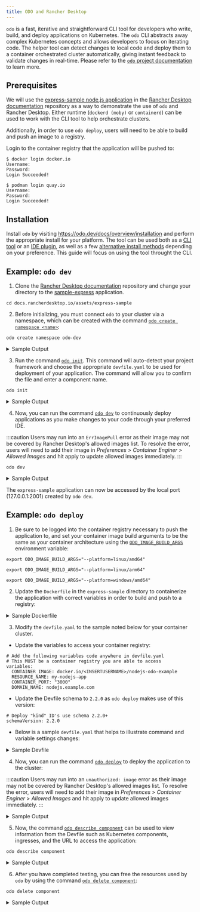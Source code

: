 ```yaml
---
title: ODO and Rancher Desktop
---
```


`odo` is a fast, iterative and straightforward CLI tool for developers who write, build, and deploy applications on Kubernetes. The `odo` CLI abstracts away complex Kubernetes concepts and allows developers to focus on iterating code. The helper tool can detect changes to local code and deploy them to a container orchestrated cluster automatically, giving instant feedback to validate changes in real-time. Please refer to the [`odo` project documentation](https://odo.dev/docs/introduction) to learn more.

## Prerequisites

We will use the [express-sample node.js application](https://github.com/rancher-sandbox/docs.rancherdesktop.io/tree/main/assets/express-sample) in the [Rancher Desktop documentation](https://github.com/rancher-sandbox/docs.rancherdesktop.io) repository as a way to demonstrate the use of `odo` and Rancher Desktop. Either runtime (`dockerd (moby)` or `containerd`) can be used to work with the CLI tool to help orchestrate clusters.

Additionally, in order to use `odo deploy`, users will need to be able to build and push an image to a registry.

Login to the container registry that the application will be pushed to:

<Tabs>
<TabItem value="Docker">

```
$ docker login docker.io
Username:
Password:
Login Succeeded!
```

</TabItem>
<TabItem value="Podman">

```
$ podman login quay.io
Username:
Password:
Login Succeeded!
```

</TabItem>
</Tabs>

## Installation

Install `odo` by visiting https://odo.dev/docs/overview/installation and perform the appropriate install for your platform. The tool can be used both as a [CLI tool](https://odo.dev/docs/overview/installation#cli-installation) or an [IDE plugin](https://odo.dev/docs/overview/installation#ide-installation), as well as a few [alternative install methods](https://odo.dev/docs/overview/installation#alternative-installation-methods) depending on your preference. This guide will focus on using the tool throught the CLI.

## Example: `odo dev`

1. Clone the [Rancher Desktop documentation](https://github.com/rancher-sandbox/docs.rancherdesktop.io) repository and change your directory to the [sample-express](https://github.com/rancher-sandbox/docs.rancherdesktop.io/tree/main/assets/express-sample) application.

```
cd docs.rancherdesktop.io/assets/express-sample
```

2. Before initializing, you must connect `odo` to your cluster via a namespace, which can be created with the command [`odo create namespace <name>`](https://odo.dev/docs/command-reference/create-namespace):

```
odo create namespace odo-dev
```

<details>
<summary>Sample Output</summary>

```
$ odo create namespace odo-dev
 ✓  Creating the namespace "odo-dev" [5ms]
 ✓  Namespace "odo-dev" is ready for use
 ✓  New namespace created and now using namespace: odo-dev
```

</details>

3. Run the command [`odo init`](https://odo.dev/docs/command-reference/init). This command will auto-detect your project framework and choose the appropriate `devfile.yaml` to be used for deployment of your application. The command will allow you to confirm the file and enter a component name.

```
odo init
```

<details>
<summary>Sample Output</summary>

```
$ odo init
  __
 /  \__     Initializing a new component
 \__/  \    Files: Source code detected, a Devfile will be determined based upon source code autodetection
 /  \__/    odo version: v3.13.0
 \__/

Interactive mode enabled, please answer the following questions:
 ✓  Determining a Devfile for the current directory [910ms]
Based on the files in the current directory odo detected
Language: JavaScript
Project type: Node.js
Application ports: 3000
The devfile "nodejs:2.1.1" from the registry "DefaultDevfileRegistry" will be downloaded.
? Is this correct? Yes
 ✓  Downloading devfile "nodejs:2.1.1" from registry "DefaultDevfileRegistry" [933ms]

↪ Container Configuration "runtime":
  OPEN PORTS:
    - 3000
    - 5858
  ENVIRONMENT VARIABLES:
    - DEBUG_PORT = 5858

? Select container for which you want to change configuration? NONE - configuration is correct
? Enter component name: my-nodejs-app

You can automate this command by executing:
   odo init --name my-nodejs-app --devfile nodejs --devfile-registry DefaultDevfileRegistry --devfile-version 2.1.1

Your new component 'my-nodejs-app' is ready in the current directory.
To start editing your component, use 'odo dev' and open this folder in your favorite IDE.
Changes will be directly reflected on the cluster.
```

</details>

4. Now, you can run the command [`odo dev`](https://odo.dev/docs/command-reference/dev) to continuously deploy applications as you make changes to your code through your preferred IDE.

:::caution
Users may run into an `ErrImagePull` error as their image may not be covered by Rancher Desktop's allowed images list. To resolve the error, users will need to add their image in *Preferences* > *Container Enginer* > *Allowed Images* and hit apply to update allowed images immediately.
:::

```
odo dev
```

<details>
<summary>Sample Output</summary>

```
$ odo dev
  __
 /  \__     Developing using the "my-nodejs-app" Devfile
 \__/  \    Namespace: odo-dev
 /  \__/    odo version: v3.13.0
 \__/

↪ Running on the cluster in Dev mode
I0728 13:50:53.115137   92567 starterserver.go:123] API Server started at localhost:20000/api/v1
 •  Waiting for Kubernetes resources  ...
 ⚠  Pod is Pending
 ✓  Pod is Running
 ✓  Syncing files into the container [306ms]
 ✓  Building your application in container (command: install) [3s]
 •  Executing the application (command: run)  ...
 ✓  Waiting for the application to be ready [1s]
 -  Forwarding from 127.0.0.1:20001 -> 3000


↪ Dev mode
 Status:
 Watching for changes in the current directory /Users/docs.rancherdesktop.io/assets/express-sample

 Keyboard Commands:
[Ctrl+c] - Exit and delete resources from the cluster
     [p] - Manually apply local changes to the application on the cluster
```

</details>

The `express-sample` application can now be accessed by the local port (127.0.0.1:2001) created by `odo dev`.

## Example: `odo deploy`

1. Be sure to be logged into the container registry necessary to push the application to, and set your container image build arguments to be the same as your container architecture using the [`ODO_IMAGE_BUILD_ARGS`](https://odo.dev/docs/overview/configure/#environment-variables-controlling-odo-behavior:~:text=ODO_IMAGE_BUILD_ARGS) environment variable:

<Tabs>
<TabItem value="macOS/Linux (AMD64)">

```
export ODO_IMAGE_BUILD_ARGS="--platform=linux/amd64"
```

</TabItem>
<TabItem value="macOS/Linux (ARM)">

```
export ODO_IMAGE_BUILD_ARGS="--platform=linux/arm64"
```

</TabItem>
<TabItem value="Windows (AMD64)">

```
export ODO_IMAGE_BUILD_ARGS="--platform=windows/amd64"
```

</TabItem>
</Tabs>

2. Update the `Dockerfile` in the `express-sample` directory to containerize the application with correct variables in order to build and push to a registry:

<details>
<summary>Sample Dockerfile</summary>

```
# Sample copied from https://github.com/nodeshift-starters/devfile-sample/blob/main/Dockerfile

# Install the app dependencies in a full Node docker image
FROM registry.access.redhat.com/ubi8/nodejs-14:latest

# Copy package.json and package-lock.json
COPY package*.json ./

# Install app dependencies
RUN npm install --production

# Copy the dependencies into a Slim Node docker image
FROM registry.access.redhat.com/ubi8/nodejs-14-minimal:latest

# Install app dependencies
COPY --from=0 /opt/app-root/src/node_modules /opt/app-root/src/node_modules
COPY . /opt/app-root/src

ENV NODE_ENV production
ENV PORT 3000

CMD ["npm", "start"]
```

</details>

3. Modify the `devfile.yaml` to the sample noted below for your container cluster.

* Update the variables to access your container registry:

```
# Add the following variables code anywhere in devfile.yaml
# This MUST be a container registry you are able to access
variables:
  CONTAINER_IMAGE: docker.io/<INSERTUSERNAME>/nodejs-odo-example
  RESOURCE_NAME: my-nodejs-app
  CONTAINER_PORT: "3000"
  DOMAIN_NAME: nodejs.example.com
```

* Update the Devfile schema to `2.2.0` as `odo deploy` makes use of this version:

```
# Deploy "kind" ID's use schema 2.2.0+
schemaVersion: 2.2.0
```

* Below is a sample `devfile.yaml` that helps to illustrate command and variable settings changes:

<details>
<summary>Sample Devfile</summary>

```
commands:
- exec:
    commandLine: npm install
    component: runtime
    group:
      isDefault: true
      kind: build
    workingDir: ${PROJECT_SOURCE}
  id: install
- exec:
    commandLine: npm start
    component: runtime
    group:
      isDefault: true
      kind: run
    workingDir: ${PROJECT_SOURCE}
  id: run
- exec:
    commandLine: npm run debug
    component: runtime
    group:
      isDefault: true
      kind: debug
    workingDir: ${PROJECT_SOURCE}
  id: debug
- exec:
    commandLine: npm test
    component: runtime
    group:
      isDefault: true
      kind: test
    workingDir: ${PROJECT_SOURCE}
  id: test
# This is the main "composite" command that will run all below commands
- id: deploy
  composite:
    commands:
    - build-image
    - k8s-deployment
    - k8s-service
    - k8s-url
    group:
      isDefault: true
      kind: deploy
# Below are the commands and their respective components that they are "linked" to deploy
- id: build-image
  apply:
    component: outerloop-build
- id: k8s-deployment
  apply:
    component: outerloop-deployment
- id: k8s-service
  apply:
    component: outerloop-service
- id: k8s-url
  apply:
    component: outerloop-url
components:
- container:
    args:
    - tail
    - -f
    - /dev/null
    endpoints:
    - name: http-node
      targetPort: 3000
    - exposure: none
      name: debug
      targetPort: 5858
    env:
    - name: DEBUG_PORT
      value: "5858"
    image: registry.access.redhat.com/ubi8/nodejs-16:latest
    memoryLimit: 1024Mi
    mountSources: true
  name: runtime
# This will build the container image before deployment
- name: outerloop-build
  image:
    dockerfile:
      buildContext: ${PROJECT_SOURCE}
      rootRequired: false
      uri: ./Dockerfile
    imageName: "{{CONTAINER_IMAGE}}"
# This will create a Deployment in order to run your container image across
# the cluster.
- name: outerloop-deployment
  kubernetes:
    inlined: |
      kind: Deployment
      apiVersion: apps/v1
      metadata:
        name: {{RESOURCE_NAME}}
      spec:
        replicas: 1
        selector:
          matchLabels:
            app: {{RESOURCE_NAME}}
        template:
          metadata:
            labels:
              app: {{RESOURCE_NAME}}
          spec:
            containers:
              - name: {{RESOURCE_NAME}}
                image: {{CONTAINER_IMAGE}}
                ports:
                  - name: http
                    containerPort: {{CONTAINER_PORT}}
                    protocol: TCP
                resources:
                  limits:
                    memory: "1024Mi"
                    cpu: "500m"

# This will create a Service so your Deployment is accessible.
# Depending on your cluster, you may modify this code so it's a
# NodePort, ClusterIP or a LoadBalancer service.
- name: outerloop-service
  kubernetes:
    inlined: |
      apiVersion: v1
      kind: Service
      metadata:
        name: {{RESOURCE_NAME}}
      spec:
        ports:
        - name: "{{CONTAINER_PORT}}"
          port: {{CONTAINER_PORT}}
          protocol: TCP
          targetPort: {{CONTAINER_PORT}}
        selector:
          app: {{RESOURCE_NAME}}
        type: NodePort
- name: outerloop-url
  kubernetes:
    inlined: |
      apiVersion: networking.k8s.io/v1
      kind: Ingress
      metadata:
        name: {{RESOURCE_NAME}}
      spec:
        rules:
          - host: "{{DOMAIN_NAME}}"
            http:
              paths:
                - path: "/"
                  pathType: Prefix
                  backend:
                    service:
                      name: {{RESOURCE_NAME}}
                      port:
                        number: {{CONTAINER_PORT}}
metadata:
  description: Stack with Node.js 16
  displayName: Node.js Runtime
  icon: https://nodejs.org/static/images/logos/nodejs-new-pantone-black.svg
  language: JavaScript
  name: my-node-app
  projectType: Node.js
  tags:
  - Node.js
  - Express
  - ubi8
  version: 2.1.1
schemaVersion: 2.2.0
starterProjects:
- git:
    remotes:
      origin: https://github.com/odo-devfiles/nodejs-ex.git
  name: nodejs-starter
# Add the following variables code anywhere in devfile.yaml
# This MUST be a container registry you are able to access
variables:
  CONTAINER_IMAGE: docker.io/<INSERTUSERNAME>/node-odo-example
  RESOURCE_NAME: my-node-app
  CONTAINER_PORT: "3000"
  DOMAIN_NAME: node.example.com
  ```

</details>

4. Now, you can run the command [`odo deploy`](https://odo.dev/docs/command-reference/deploy) to deploy the application to the cluster:

:::caution
Users may run into an `unauthorized: image` error as their image may not be covered by Rancher Desktop's allowed images list. To resolve the error, users will need to add their image in *Preferences* > *Container Enginer* > *Allowed Images* and hit apply to update allowed images immediately.
:::

<details>
<summary>Sample Output</summary>

```
$ odo deploy
  __
 /  \__     Running the application in Deploy mode using my-node-app Devfile
 \__/  \    Namespace: odo-dev
 /  \__/    odo version: v3.13.0
 \__/

↪ Building & Pushing Image: docker.io/arjsin/nodejs-odo-example
 •  Building image locally  ...
[+] Building 0.3s (12/12) FINISHED                                                                     
 => [internal] load .dockerignore                                                                 0.0s
 => => transferring context: 343B                                                                 0.0s
 => [internal] load build definition from Dockerfile                                              0.0s
 => => transferring dockerfile: 714B                                                              0.0s
 => [internal] load metadata for registry.access.redhat.com/ubi8/nodejs-14-minimal:latest         0.3s
 => [internal] load metadata for registry.access.redhat.com/ubi8/nodejs-14:latest                 0.3s
 => [stage-0 1/3] FROM registry.access.redhat.com/ubi8/nodejs-14:latest@sha256:0ce527f238f159549  0.0s
 => [internal] load build context                                                                 0.0s
 => => transferring context: 689B                                                                 0.0s
 => [stage-1 1/3] FROM registry.access.redhat.com/ubi8/nodejs-14-minimal:latest@sha256:53f54b463  0.0s
 => CACHED [stage-0 2/3] COPY package*.json ./                                                    0.0s
 => CACHED [stage-0 3/3] RUN npm install --production                                             0.0s
 => CACHED [stage-1 2/3] COPY --from=0 /opt/app-root/src/node_modules /opt/app-root/src/node_mod  0.0s
 => CACHED [stage-1 3/3] COPY . /opt/app-root/src                                                 0.0s
 => exporting to image                                                                            0.0s
 => => exporting layers                                                                           0.0s
 => => writing image sha256:7d9287f323e9b1ae22f0fec22292932a4449acd67f3a817389efc06ce494f233      0.0s
 => => naming to docker.io/arjsin/nodejs-odo-example                                              0.0s
 ✓  Building image locally [676ms]
 •  Pushing image to container registry  ...
Using default tag: latest
The push refers to repository [docker.io/arjsin/nodejs-odo-example]
c981dd66801d: Layer already exists 
1302f3758604: Layer already exists 
55e121420bfa: Layer already exists 
a7192762d366: Layer already exists 
latest: digest: sha256:bb13120fff0e08adbd88193add0a606c3ade39490793f7ff7eb19e240b984496 size: 1161
 ✓  Pushing image to container registry [4s]

↪ Deploying Kubernetes Component: my-node-app
 ✓  Creating resource Deployment/my-node-app 

↪ Deploying Kubernetes Component: my-node-app
 ✓  Creating resource Service/my-node-app 

↪ Deploying Kubernetes Component: my-node-app
 ✓  Creating resource Ingress/my-node-app 

Your Devfile has been successfully deployed
```

</details>

5. Now, the command [`odo describe component`](https://odo.dev/docs/command-reference/describe-component) can be used to view information from the Devfile such as Kubernetes components, ingresses, and the URL to access the application:

```
odo describe component
```

<details>
<summary>Sample Output</summary>

```
$ odo describe component
Name: my-node-app
Display Name: Node.js Runtime
Project Type: Node.js
Language: JavaScript
Version: 2.1.1
Description: Stack with Node.js 16
Tags: Node.js, Express, ubi8

Running in: Deploy

Running on:
 •  cluster: Deploy

Supported odo features:
 •  Dev: true
 •  Deploy: true
 •  Debug: true

Commands:
 •  install
      Type: exec
      Group: build
      Command Line: "npm install"
      Component: runtime
      Component Type: container
 •  run
      Type: exec
      Group: run
      Command Line: "npm start"
      Component: runtime
      Component Type: container
 •  debug
      Type: exec
      Group: debug
      Command Line: "npm run debug"
      Component: runtime
      Component Type: container
 •  test
      Type: exec
      Group: test
      Command Line: "npm test"
      Component: runtime
      Component Type: container
 •  deploy
      Type: composite
      Group: deploy
 •  build-image
      Type: apply
      Component: outerloop-build
      Component Type: image
      Image Name: docker.io/arjsin/nodejs-odo-example
 •  k8s-deployment
      Type: apply
      Component: outerloop-deployment
      Component Type: kubernetes
 •  k8s-service
      Type: apply
      Component: outerloop-service
      Component Type: kubernetes
 •  k8s-url
      Type: apply
      Component: outerloop-url
      Component Type: kubernetes

Container components:
 •  runtime
    Source Mapping: /projects

Kubernetes components:
 •  outerloop-deployment
 •  outerloop-service
 •  outerloop-url

Kubernetes Ingresses:
 •  my-node-app: node.example.com/
```

</details>

6. After you have completed testing, you can free the resources used by `odo` by using the command [`odo delete component`](https://odo.dev/docs/command-reference/delete-component):

```
odo delete component
```

<details>
<summary>Sample Output</summary>

```
$ odo delete component
Searching resources to delete, please wait...
This will delete "my-node-app" from the namespace "odo-dev".
 •  The following resources will get deleted from cluster:
 •  	- Deployment: my-node-app
 •  	- Service: my-node-app
 •  	- Ingress: my-node-app

? Are you sure you want to delete "my-node-app" and all its resources? Yes
 ✓  Deleting resources from cluster [69ms]
The component "my-node-app" is successfully deleted from namespace "odo-dev"
```

</details>
